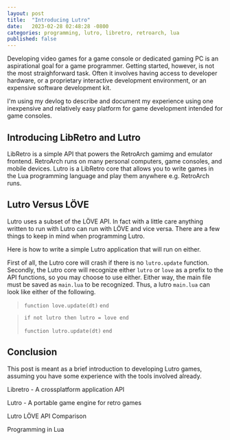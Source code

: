 ```yaml
---
layout: post
title:  "Introducing Lutro"
date:   2023-02-28 02:48:28 -0800
categories: programming, lutro, libretro, retroarch, lua
published: false
---
```


Developing video games for a game console or dedicated gaming PC is an
aspirational goal for a game programmer. Getting started, however, is
not the most straighforward task. Often it involves having access to
developer hardware, or a proprietary interactive development
environment, or an expensive software development kit.

I'm using my devlog to describe and document my experience using one
inexpensive and relatively easy platform for game development intended
for game consoles.

Introducing LibRetro and Lutro
------------------------------

LibRetro is a simple API that powers the RetroArch gamimg and
emulator frontend. RetroArch runs on many personal computers, game
consoles, and mobile devices. Lutro is a LibRetro core that allows you
to write games in the Lua programming language and play them anywhere
e.g. RetroArch runs.

Lutro Versus LÖVE
-----------------

Lutro uses a subset of the LÖVE API. In fact with a little care
anything written to run with Lutro can run with LÖVE and vice versa.
There are a few things to keep in mind when programming Lutro.






Here is how to write a simple Lutro application that will run on
either.

First of all, the Lutro core will crash if there is no `lutro.update`
function. Secondly, the Lutro core will recognize either `lutro` or
`love` as a prefix to the API functions, so you may choose to use
either. Either way, the main file must be saved as `main.lua` to be
recognized. Thus, a lutro `main.lua` can look like either of the
following.

> `function love.update(dt)`
> `end`

> `if not lutro then lutro = love end`
> 
> `function lutro.update(dt)`
> `end`

Conclusion
----------

This post is meant as a brief introduction to developing Lutro games,
assuming you have some experience with the tools involved already.



Libretro - A crossplatform application API

[1]: https://www.libretro.com/

Lutro - A portable game engine for retro games

[2]: https://lutro.libretro.com/

Lutro LÖVE API Comparison

[3]: https://github.com/libretro/lutro-status

Programming in Lua

[4]: https://www.lua.org/pil/contents.html
